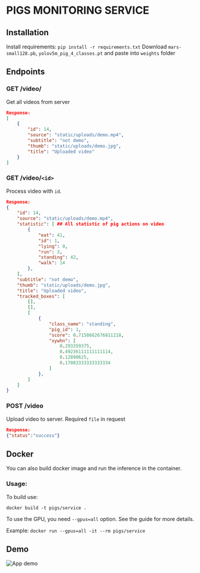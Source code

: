 # PIGS MONITORING SERVICE

## Installation

Install requirements:
`pip install -r requirements.txt`
Download `mars-small128.pb`, `yolov5m_pig_4_classes.pt` and paste into `weights` folder 

## Endpoints

### GET /video/
Get all videos from server

```json
Response:
[
    {
        "id": 14,
        "source": "static/uploads/demo.mp4",
        "subtitle": "not demo",
        "thumb": "static/uploads/demo.jpg",
        "title": "Uploaded video"
    }
]
```
### GET /video/`<id>`
Process video with `id`. 
```json
Response:
{
    "id": 14,
    "source": "static/uploads/demo.mp4",
    "statistic": [ ## All statistic of pig actions on video 
        {
            "eat": 41,
            "id": 1,
            "lying": 0,
            "run": 3,
            "standing": 42,
            "walk": 14
        },
    ],
    "subtitle": "not demo",
    "thumb": "static/uploads/demo.jpg",
    "title": "Uploaded video",
    "tracked_boxes": [
        [],
        [],
        [
            {
                "class_name": "standing",
                "pig_id": 1,
                "score": 0.7158662676811218,
                "xywhn": [
                    0.293359375,
                    0.49236111111111114,
                    0.12890625,
                    0.17083333333333334
                ]
            },
        ]
    ]
}

```
### POST /video
Upload video to server. Required `file` in request
```json
Response:
{"status":"success"}
```


## Docker
You can also build docker image and run the inference in the container.

### Usage:
To build use:

`docker build -t pigs/service .`

To use the GPU, you need `--gpus=all` option. See the guide for more details.

Example:
`docker run --gpus=all -it --rm pigs/service`

## Demo

![App demo](static/demo.gif)
